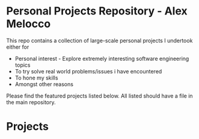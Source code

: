 # Personal Projects Repository - Alex Melocco
This repo contains a collection of large-scale personal projects I undertook either for
- Personal interest - Explore extremely interesting software engineering topics
- To try solve real world problems/issues i have encountered
- To hone my skills
- Amongst other reasons

Please find the featured projects listed below. All listed should have a file in the main repository.

# Projects
